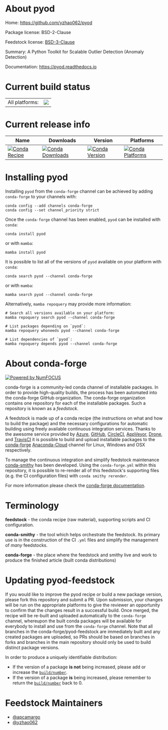 About pyod
==========

Home: https://github.com/yzhao062/pyod

Package license: BSD-2-Clause

Feedstock license: [BSD-3-Clause](https://github.com/conda-forge/pyod-feedstock/blob/main/LICENSE.txt)

Summary: A Python Toolkit for Scalable Outlier Detection (Anomaly Detection)

Documentation: https://pyod.readthedocs.io

Current build status
====================


<table><tr><td>All platforms:</td>
    <td>
      <a href="https://dev.azure.com/conda-forge/feedstock-builds/_build/latest?definitionId=9247&branchName=main">
        <img src="https://dev.azure.com/conda-forge/feedstock-builds/_apis/build/status/pyod-feedstock?branchName=main">
      </a>
    </td>
  </tr>
</table>

Current release info
====================

| Name | Downloads | Version | Platforms |
| --- | --- | --- | --- |
| [![Conda Recipe](https://img.shields.io/badge/recipe-pyod-green.svg)](https://anaconda.org/conda-forge/pyod) | [![Conda Downloads](https://img.shields.io/conda/dn/conda-forge/pyod.svg)](https://anaconda.org/conda-forge/pyod) | [![Conda Version](https://img.shields.io/conda/vn/conda-forge/pyod.svg)](https://anaconda.org/conda-forge/pyod) | [![Conda Platforms](https://img.shields.io/conda/pn/conda-forge/pyod.svg)](https://anaconda.org/conda-forge/pyod) |

Installing pyod
===============

Installing `pyod` from the `conda-forge` channel can be achieved by adding `conda-forge` to your channels with:

```
conda config --add channels conda-forge
conda config --set channel_priority strict
```

Once the `conda-forge` channel has been enabled, `pyod` can be installed with `conda`:

```
conda install pyod
```

or with `mamba`:

```
mamba install pyod
```

It is possible to list all of the versions of `pyod` available on your platform with `conda`:

```
conda search pyod --channel conda-forge
```

or with `mamba`:

```
mamba search pyod --channel conda-forge
```

Alternatively, `mamba repoquery` may provide more information:

```
# Search all versions available on your platform:
mamba repoquery search pyod --channel conda-forge

# List packages depending on `pyod`:
mamba repoquery whoneeds pyod --channel conda-forge

# List dependencies of `pyod`:
mamba repoquery depends pyod --channel conda-forge
```


About conda-forge
=================

[![Powered by
NumFOCUS](https://img.shields.io/badge/powered%20by-NumFOCUS-orange.svg?style=flat&colorA=E1523D&colorB=007D8A)](https://numfocus.org)

conda-forge is a community-led conda channel of installable packages.
In order to provide high-quality builds, the process has been automated into the
conda-forge GitHub organization. The conda-forge organization contains one repository
for each of the installable packages. Such a repository is known as a *feedstock*.

A feedstock is made up of a conda recipe (the instructions on what and how to build
the package) and the necessary configurations for automatic building using freely
available continuous integration services. Thanks to the awesome service provided by
[Azure](https://azure.microsoft.com/en-us/services/devops/), [GitHub](https://github.com/),
[CircleCI](https://circleci.com/), [AppVeyor](https://www.appveyor.com/),
[Drone](https://cloud.drone.io/welcome), and [TravisCI](https://travis-ci.com/)
it is possible to build and upload installable packages to the
[conda-forge](https://anaconda.org/conda-forge) [Anaconda-Cloud](https://anaconda.org/)
channel for Linux, Windows and OSX respectively.

To manage the continuous integration and simplify feedstock maintenance
[conda-smithy](https://github.com/conda-forge/conda-smithy) has been developed.
Using the ``conda-forge.yml`` within this repository, it is possible to re-render all of
this feedstock's supporting files (e.g. the CI configuration files) with ``conda smithy rerender``.

For more information please check the [conda-forge documentation](https://conda-forge.org/docs/).

Terminology
===========

**feedstock** - the conda recipe (raw material), supporting scripts and CI configuration.

**conda-smithy** - the tool which helps orchestrate the feedstock.
                   Its primary use is in the construction of the CI ``.yml`` files
                   and simplify the management of *many* feedstocks.

**conda-forge** - the place where the feedstock and smithy live and work to
                  produce the finished article (built conda distributions)


Updating pyod-feedstock
=======================

If you would like to improve the pyod recipe or build a new
package version, please fork this repository and submit a PR. Upon submission,
your changes will be run on the appropriate platforms to give the reviewer an
opportunity to confirm that the changes result in a successful build. Once
merged, the recipe will be re-built and uploaded automatically to the
`conda-forge` channel, whereupon the built conda packages will be available for
everybody to install and use from the `conda-forge` channel.
Note that all branches in the conda-forge/pyod-feedstock are
immediately built and any created packages are uploaded, so PRs should be based
on branches in forks and branches in the main repository should only be used to
build distinct package versions.

In order to produce a uniquely identifiable distribution:
 * If the version of a package **is not** being increased, please add or increase
   the [``build/number``](https://docs.conda.io/projects/conda-build/en/latest/resources/define-metadata.html#build-number-and-string).
 * If the version of a package **is** being increased, please remember to return
   the [``build/number``](https://docs.conda.io/projects/conda-build/en/latest/resources/define-metadata.html#build-number-and-string)
   back to 0.

Feedstock Maintainers
=====================

* [@apcamargo](https://github.com/apcamargo/)
* [@yzhao062](https://github.com/yzhao062/)

